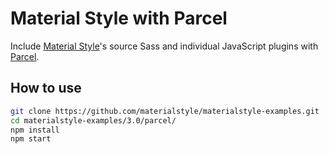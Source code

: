 # Material Style with Parcel

Include [Material Style](https://materialstyle.github.io)'s source Sass and individual JavaScript plugins with [Parcel](https://parceljs.org).

## How to use

```sh
git clone https://github.com/materialstyle/materialstyle-examples.git
cd materialstyle-examples/3.0/parcel/
npm install
npm start
```
